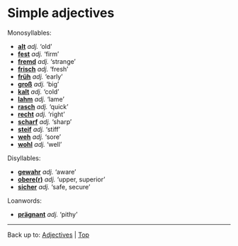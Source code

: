 # Simple adjectives

Monosyllables:
- **[alt](a/al/alt.md)** *adj.* ‘old’
- **[fest](f/fe/fest.md)** *adj.* ‘firm’
- **[fremd](f/fr/fremd.md)** *adj.* ‘strange’
- **[frisch](f/fr/frisch.md)** *adj.* ‘fresh’
- **[früh](f/fr/frueh.md)** *adj.* ‘early’
- **[groß](g/gr/gross.md)** *adj.* ‘big’
- **[kalt](k/ka/kalt.md)** *adj.* ‘cold’
- **[lahm](l/la/lahm.md)** *adj.* ‘lame’
- **[rasch](r/ra/rasch.md)** *adj.* ‘quick’
- **[recht](r/re/recht.md)** *adj.* ‘right’
- **[scharf](s/sc/scharf.md)** *adj.* ‘sharp’
- **[steif](s/st/steif.md)** *adj.* ‘stiff’
- **[weh](w/we/weh.md)** *adj.* ‘sore’
- **[wohl](w/wo/wohl.md)** *adj.* ‘well’

Disyllables:
- **[gewahr](g/ge/gewahr.md)** *adj.* ‘aware’
- **[obere(r)](o/ob/oberer.md)** *adj.* ‘upper, superior’
- **[sicher](s/si/sicher.md)** *adj.* ‘safe, secure’

Loanwords:
- **[prägnant](p/pr/praegnant.md)** *adj.* ‘pithy’

----

Back up to: [Adjectives](index.md) | [Top](../index.md)
